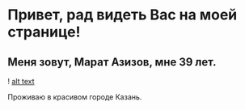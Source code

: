 # Привет, рад видеть Вас на моей странице!

## Меня зовут, Марат Азизов, мне 39 лет.

! [alt text](<IMAGE 2023-11-19 19:59:20.jpg>)

Проживаю в красивом городе Казань.
